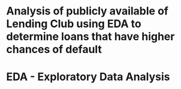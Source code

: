 # Analysis of publicly available of Lending Club using EDA to determine loans that have higher chances of default
# EDA - Exploratory Data Analysis

